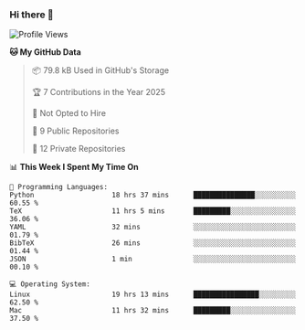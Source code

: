 ### Hi there 👋

<!--
**huayuan4396/huayuan4396** is a ✨ _special_ ✨ repository because its `README.md` (this file) appears on your GitHub profile.

Here are some ideas to get you started:

- 🔭 I’m currently working on ...
- 🌱 I’m currently learning ...
- 👯 I’m looking to collaborate on ...
- 🤔 I’m looking for help with ...
- 💬 Ask me about ...
- 📫 How to reach me: ...
- 😄 Pronouns: ...
- ⚡ Fun fact: ...
-->

<!--START_SECTION:waka-->
![Profile Views](http://img.shields.io/badge/Profile%20Views-0-blue)

**🐱 My GitHub Data** 

> 📦 79.8 kB Used in GitHub's Storage 
 > 
> 🏆 7 Contributions in the Year 2025
 > 
> 🚫 Not Opted to Hire
 > 
> 📜 9 Public Repositories 
 > 
> 🔑 12 Private Repositories 
 > 
📊 **This Week I Spent My Time On** 

```text
💬 Programming Languages: 
Python                   18 hrs 37 mins      ███████████████░░░░░░░░░░   60.55 % 
TeX                      11 hrs 5 mins       █████████░░░░░░░░░░░░░░░░   36.06 % 
YAML                     32 mins             ░░░░░░░░░░░░░░░░░░░░░░░░░   01.79 % 
BibTeX                   26 mins             ░░░░░░░░░░░░░░░░░░░░░░░░░   01.44 % 
JSON                     1 min               ░░░░░░░░░░░░░░░░░░░░░░░░░   00.10 % 

💻 Operating System: 
Linux                    19 hrs 13 mins      ████████████████░░░░░░░░░   62.50 % 
Mac                      11 hrs 32 mins      █████████░░░░░░░░░░░░░░░░   37.50 % 
```


<!--END_SECTION:waka-->
